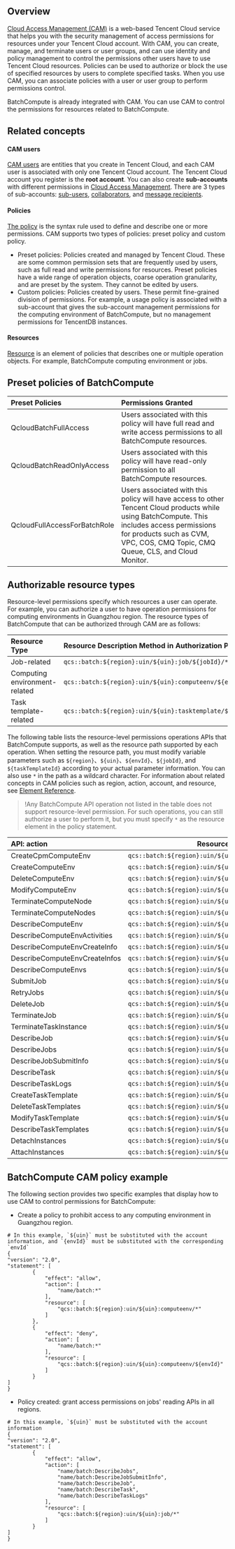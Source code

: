 ## Overview
[Cloud Access Management (CAM)](https://intl.cloud.tencent.com/document/product/598/10583) is a web-based Tencent Cloud service that helps you with the security management of access permissions for resources under your Tencent Cloud account. With CAM, you can create, manage, and terminate users or user groups, and can use identity and policy management to control the permissions other users have to use Tencent Cloud resources. Policies can be used to authorize or block the use of specified resources by users to complete specified tasks. When you use CAM, you can associate policies with a user or user group to perform permissions control.

BatchCompute is already integrated with CAM. You can use CAM to control the permissions for resources related to BatchCompute.


## Related concepts
#### CAM users
[CAM users](https://intl.cloud.tencent.com/document/product/598/32633) are entities that you create in Tencent Cloud, and each CAM user is associated with only one Tencent Cloud account. The Tencent Cloud account you register is the **root account**. You can also create **sub-accounts** with different permissions in [Cloud Access Management](https://console.cloud.tencent.com/cam). There are 3 types of sub-accounts: [sub-users](https://intl.cloud.tencent.com/document/product/598/13674), [collaborators](https://intl.cloud.tencent.com/document/product/598/32639), and [message recipients](https://intl.cloud.tencent.com/document/product/598/13667).

#### Policies
[The policy](https://intl.cloud.tencent.com/document/product/598/10601) is the syntax rule used to define and describe one or more permissions. CAM supports two types of policies: preset policy and custom policy.
 - Preset policies: Policies created and managed by Tencent Cloud. These are some common permission sets that are frequently used by users, such as full read and write permissions for resources. Preset policies have a wide range of operation objects, coarse operation granularity, and are preset by the system. They cannot be edited by users.
 - Custom policies: Policies created by users. These permit fine-grained division of permissions. For example, a usage policy is associated with a sub-account that gives the sub-account management permissions for the computing environment of BatchCompute, but no management permissions for TencentDB instances.

#### Resources
[Resource](https://intl.cloud.tencent.com/document/product/598/10606) is an element of policies that describes one or multiple operation objects. For example, BatchCompute computing environment or jobs.


## Preset policies of BatchCompute

| Preset Policies                  | Permissions Granted                                                 |
| :-------------------------- | :----------------------------------------------------------- |
| QcloudBatchFullAccess       | Users associated with this policy will have full read and write access permissions to all BatchCompute resources.                   |
| QcloudBatchReadOnlyAccess   | Users associated with this policy will have read-only permission to all BatchCompute resources.                     |
| QcloudFullAccessForBatchRole| Users associated with this policy will have access to other Tencent Cloud products while using BatchCompute. This includes access permissions for products such as CVM, VPC, COS, CMQ Topic, CMQ Queue, CLS, and Cloud Monitor.  |


## Authorizable resource types
Resource-level permissions specify which resources a user can operate. For example, you can authorize a user to have operation permissions for computing environments in Guangzhou region.
The resource types of BatchCompute that can be authorized through CAM are as follows:

| Resource Type | Resource Description Method in Authorization Policy |
| :------------| :------------------------------------------ |
| Job-related	    | `qcs::batch:${region}:uin/${uin}:job/${jobId}/*`           |
| Computing environment-related	| `qcs::batch:${region}:uin/${uin}:computeenv/${envId}/*`    |
| Task template-related	| `qcs::batch:${region}:uin/${uin}:tasktemplate/${taskTemplateId}/*`  |



The following table lists the resource-level permissions operations APIs that BatchCompute supports, as well as the resource path supported by each operation.
When setting the resource path, you must modify variable parameters such as `${region}`、`${uin}`、`${envId}`、`${jobId}`, and `${taskTemplateId}` according to your actual parameter information. You can also use `*` in the path as a wildcard character.
For information about related concepts in CAM policies such as region, action, account, and resource, see [Element Reference](https://intl.cloud.tencent.com/document/product/598/10603).
>!Any BatchCompute API operation not listed in the table does not support resource-level permission. For such operations, you can still authorize a user to perform it, but you must specify `*` as the resource element in the policy statement.

| API: action                |  Resource path: resource   |
|:--|--|
|CreateCpmComputeEnv |`qcs::batch:${region}:uin/${uin}:computeenv/*` |
|CreateComputeEnv |`qcs::batch:${region}:uin/${uin}:computeenv/*` |
|DeleteComputeEnv |`qcs::batch:${region}:uin/${uin}:computeenv/${envId}` |
|ModifyComputeEnv |`qcs::batch:${region}:uin/${uin}:computeenv/${envId}` |
|TerminateComputeNode |`qcs::batch:${region}:uin/${uin}:computeenv/${envId}` |
|TerminateComputeNodes |`qcs::batch:${region}:uin/${uin}:computeenv/${envId}` |
|DescribeComputeEnv |`qcs::batch:${region}:uin/${uin}:computeenv/${envId}` |
|DescribeComputeEnvActivities |`qcs::batch:${region}:uin/${uin}:computeenv/${envId}` |
|DescribeComputeEnvCreateInfo |`qcs::batch:${region}:uin/${uin}:computeenv/${envId}` |
|DescribeComputeEnvCreateInfos |`qcs::batch:${region}:uin/${uin}:computeenv/${envId}` |
|DescribeComputeEnvs |`qcs::batch:${region}:uin/${uin}:computeenv/${envId}` |
|SubmitJob |`qcs::batch:${region}:uin/${uin}:job/*` |
|RetryJobs |`qcs::batch:${region}:uin/${uin}:job/${jobId}`|
|DeleteJob |`qcs::batch:${region}:uin/${uin}:job/${jobId}` |
|TerminateJob |`qcs::batch:${region}:uin/${uin}:job/${jobId}` |
|TerminateTaskInstance |`qcs::batch:${region}:uin/${uin}:job/${jobId}` |
|DescribeJob |`qcs::batch:${region}:uin/${uin}:job/${jobId}` |
|DescribeJobs |`qcs::batch:${region}:uin/${uin}:job/${jobId}` |
|DescribeJobSubmitInfo |`qcs::batch:${region}:uin/${uin}:job/${jobId}` |
|DescribeTask |`qcs::batch:${region}:uin/${uin}:job/${jobId}` |
|DescribeTaskLogs |`qcs::batch:${region}:uin/${uin}:job/${jobId}` |
|CreateTaskTemplate |`qcs::batch:${region}:uin/${uin}:tasktemplate/*` |
|DeleteTaskTemplates |`qcs::batch:${region}:uin/${uin}:tasktemplate/${taskTemplateId}` |
|ModifyTaskTemplate |`qcs::batch:${region}:uin/${uin}:tasktemplate/${taskTemplateId}` |
|DescribeTaskTemplates |`qcs::batch:${region}:uin/${uin}:tasktemplate/${taskTemplateId}` |
|DetachInstances |`qcs::batch:${region}:uin/${uin}:computeenv/${envId}`|
|AttachInstances|`qcs::batch:${region}:uin/${uin}:computeenv/${envId}`|


## BatchCompute CAM policy example
The following section provides two specific examples that display how to use CAM to control permissions for BatchCompute:

- Create a policy to prohibit access to any computing environment in Guangzhou region.
	


```
# In this example, `${uin}` must be substituted with the account information, and `{envId}` must be substituted with the corresponding `envId`
{
"version": "2.0",
"statement": [
        {
            "effect": "allow",
            "action": [
                "name/batch:*"
            ],
            "resource": [
                "qcs::batch:${region}:uin/${uin}:computeenv/*"
            ]
        },
        {
            "effect": "deny",
            "action": [
                "name/batch:*"
            ],
            "resource": [
                "qcs::batch:${region}:uin/${uin}:computeenv/${envId}"
            ]
        }
]
}
```
- Policy created: grant access permissions on jobs' reading APIs  in all regions.	
```
# In this example, `${uin}` must be substituted with the account information
{
"version": "2.0",
"statement": [
        {
            "effect": "allow",
            "action": [
                "name/batch:DescribeJobs",
                "name/batch:DescribeJobSubmitInfo",
                "name/batch:DescribeJob",
                "name/batch:DescribeTask",
                "name/batch:DescribeTaskLogs"
            ],
            "resource": [
                "qcs::batch:${region}:uin/${uin}:job/*"
            ]
        }
]
}
```